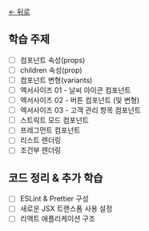 [← 뒤로](../README.md)

## 학습 주제

- [ ] 컴포넌트 속성(props)
- [ ] children 속성(prop)
- [ ] 컴포넌트 변형(variants)
- [ ] 엑서사이즈 01 - 날씨 아이콘 컴포넌트
- [ ] 엑서사이즈 02 - 버튼 컴포넌트 (및 변형)
- [ ] 엑서사이즈 03 - 고객 관리 항목 컴포넌트
- [ ] 스트릭트 모드 컴포넌트
- [ ] 프레그먼트 컴포넌트
- [ ] 리스트 렌더링
- [ ] 조건부 렌더링

## 코드 정리 & 추가 학습

- [ ] ESLint & Prettier 구성
- [ ] 새로운 JSX 트랜스폼 사용 설정
- [ ] 리액트 애플리케이션 구조